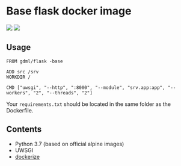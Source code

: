 # Base flask docker image
![](https://img.shields.io/docker/build/gdml/flask-base.svg) ![](https://img.shields.io/docker/pulls/gdml/flask-base.svg)

## Usage

```docker
FROM gdml/flask -base

ADD src /srv
WORKDIR /

CMD ["uwsgi", "--http", ":8000", "--module", "srv.app:app", "--workers", "2", "--threads", "2"]
```

Your `requirements.txt` should be located in the same folder as the Dockerfile.

## Contents
* Python 3.7 (based on official alpine images)
* UWSGI
* [dockerize](https://github.com/jwilder/dockerize)


